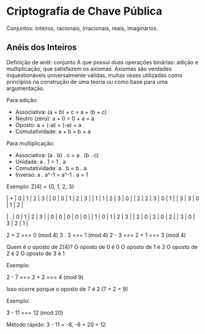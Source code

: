 # Criptografia de Chave Pública

Conjuntos: inteiros, racionais, irracionais, reais, imaginários.

## Anéis dos Inteiros

Definição de anél: conjunto A que possui duas operações binárias: adição e multiplicação, que satisfazem os axiomas. 
Axiomas são verdades inquestionáveis universalmente válidas, muitas vezes utilizadas como princípios na construção de uma teoria ou como base para uma argumentação. 

Para adição:

* Associativa: (a + b) + c = a + (b + c)
* Neutro (zero): a + 0 = 0 + a = a
* Oposto: a + (-a) = (-a) + a
* Comutatividade: a + b = b + a
 
Para multiplicação:

* Associativa: (a . b) . c = a . (b . c)
* Unidade: a . 1 = 1 . a
* Comutatividade: a . b = b . a
* Inverso: a . a^-1 = a^-1 . a = 1
 
Exemplo:
Z(4) = {0, 1, 2, 3}

| + | 0 | 1 | 2 | 3 |
| 0 | 0 | 1 | 2 | 3 |
| 1 | 1 | 2 | 3 | 0 |
| 2 | 2 | 3 | 0 | 1 |
| 3 | 3 | 0 | 1 | 2 |


| . | 0 | 1 | 2 | 3 |
| 0 | 0 | 0 | 0 | 0 |
| 1 | 0 | 1 | 2 | 3 |
| 2 | 0 | 2 | 0 | 2 |
| 3 | 0 | 3 | 2 | 1 |

2 + 2 === 0 (mod 4)
3 . 3 === 1 (mod 4) 
2 - 3 === 2 + 1 === 3 (mod 4)

Quem é o oposto de Z(4)?
    O oposto de 0 é 0
    O oposto de 1 é 3
    O oposto de 2 é 2
    O oposto de 3 é 1

Exemplo:

2 - 7 === 2 + 2 === 4 (mod 9)

Isso ocorre porque o oposto de 7 é 2 (7 + 2 = 9)

Exemplo: 

3 - 11 === 12 (mod 20)

Método rápido: 3 - 11 = -8, -8 + 20 = 12